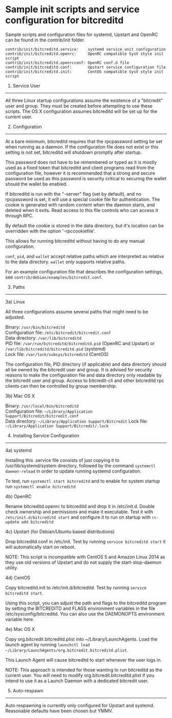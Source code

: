 Sample init scripts and service configuration for bitcreditd
==========================================================

Sample scripts and configuration files for systemd, Upstart and OpenRC
can be found in the contrib/init folder.

    contrib/init/bitcreditd.service:    systemd service unit configuration
    contrib/init/bitcreditd.openrc:     OpenRC compatible SysV style init script
    contrib/init/bitcreditd.openrcconf: OpenRC conf.d file
    contrib/init/bitcreditd.conf:       Upstart service configuration file
    contrib/init/bitcreditd.init:       CentOS compatible SysV style init script

1. Service User
---------------------------------

All three Linux startup configurations assume the existence of a "bitcredit" user
and group.  They must be created before attempting to use these scripts.
The OS X configuration assumes bitcreditd will be set up for the current user.

2. Configuration
---------------------------------

At a bare minimum, bitcreditd requires that the rpcpassword setting be set
when running as a daemon.  If the configuration file does not exist or this
setting is not set, bitcreditd will shutdown promptly after startup.

This password does not have to be remembered or typed as it is mostly used
as a fixed token that bitcreditd and client programs read from the configuration
file, however it is recommended that a strong and secure password be used
as this password is security critical to securing the wallet should the
wallet be enabled.

If bitcreditd is run with the "-server" flag (set by default), and no rpcpassword is set,
it will use a special cookie file for authentication. The cookie is generated with random
content when the daemon starts, and deleted when it exits. Read access to this file
controls who can access it through RPC.

By default the cookie is stored in the data directory, but it's location can be overridden
with the option '-rpccookiefile'.

This allows for running bitcreditd without having to do any manual configuration.

`conf`, `pid`, and `wallet` accept relative paths which are interpreted as
relative to the data directory. `wallet` *only* supports relative paths.

For an example configuration file that describes the configuration settings,
see `contrib/debian/examples/bitcredit.conf`.

3. Paths
---------------------------------

3a) Linux

All three configurations assume several paths that might need to be adjusted.

Binary:              `/usr/bin/bitcreditd`  
Configuration file:  `/etc/bitcredit/bitcredit.conf`  
Data directory:      `/var/lib/bitcreditd`  
PID file:            `/var/run/bitcreditd/bitcreditd.pid` (OpenRC and Upstart) or `/var/lib/bitcreditd/bitcreditd.pid` (systemd)  
Lock file:           `/var/lock/subsys/bitcreditd` (CentOS)  

The configuration file, PID directory (if applicable) and data directory
should all be owned by the bitcredit user and group.  It is advised for security
reasons to make the configuration file and data directory only readable by the
bitcredit user and group.  Access to bitcredit-cli and other bitcreditd rpc clients
can then be controlled by group membership.

3b) Mac OS X

Binary:              `/usr/local/bin/bitcreditd`  
Configuration file:  `~/Library/Application Support/Bitcredit/bitcredit.conf`  
Data directory:      `~/Library/Application Support/Bitcredit`
Lock file:           `~/Library/Application Support/Bitcredit/.lock`

4. Installing Service Configuration
-----------------------------------

4a) systemd

Installing this .service file consists of just copying it to
/usr/lib/systemd/system directory, followed by the command
`systemctl daemon-reload` in order to update running systemd configuration.

To test, run `systemctl start bitcreditd` and to enable for system startup run
`systemctl enable bitcreditd`

4b) OpenRC

Rename bitcreditd.openrc to bitcreditd and drop it in /etc/init.d.  Double
check ownership and permissions and make it executable.  Test it with
`/etc/init.d/bitcreditd start` and configure it to run on startup with
`rc-update add bitcreditd`

4c) Upstart (for Debian/Ubuntu based distributions)

Drop bitcreditd.conf in /etc/init.  Test by running `service bitcreditd start`
it will automatically start on reboot.

NOTE: This script is incompatible with CentOS 5 and Amazon Linux 2014 as they
use old versions of Upstart and do not supply the start-stop-daemon utility.

4d) CentOS

Copy bitcreditd.init to /etc/init.d/bitcreditd. Test by running `service bitcreditd start`.

Using this script, you can adjust the path and flags to the bitcreditd program by
setting the BITCREDITD and FLAGS environment variables in the file
/etc/sysconfig/bitcreditd. You can also use the DAEMONOPTS environment variable here.

4e) Mac OS X

Copy org.bitcredit.bitcreditd.plist into ~/Library/LaunchAgents. Load the launch agent by
running `launchctl load ~/Library/LaunchAgents/org.bitcredit.bitcreditd.plist`.

This Launch Agent will cause bitcreditd to start whenever the user logs in.

NOTE: This approach is intended for those wanting to run bitcreditd as the current user.
You will need to modify org.bitcredit.bitcreditd.plist if you intend to use it as a
Launch Daemon with a dedicated bitcredit user.

5. Auto-respawn
-----------------------------------

Auto respawning is currently only configured for Upstart and systemd.
Reasonable defaults have been chosen but YMMV.
